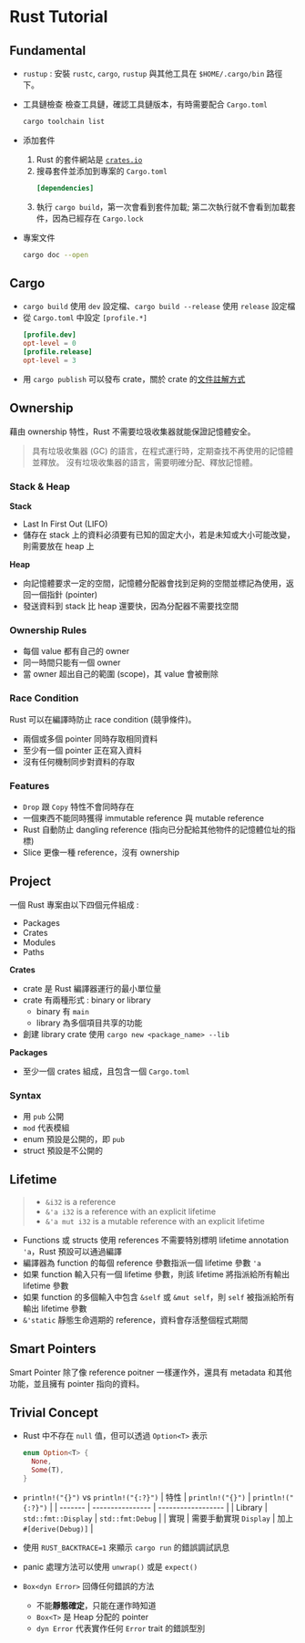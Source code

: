 # Rust Tutorial

## Fundamental

- `rustup` : 安裝 `rustc`, `cargo`, `rustup` 與其他工具在 `$HOME/.cargo/bin` 路徑下。

- 工具鏈檢查
    檢查工具鏈，確認工具鏈版本，有時需要配合 `Cargo.toml`
    ```bash
    cargo toolchain list
    ```

- 添加套件
  1. Rust 的套件網站是 [`crates.io`](https://crates.io/)
  2. 搜尋套件並添加到專案的 `Cargo.toml`
     ```toml
     [dependencies]
     ```
  3. 執行 `cargo build`，第一次會看到套件加載; 第二次執行就不會看到加載套件，因為已經存在 `Cargo.lock`

- 專案文件
  ```bash
  cargo doc --open
  ```

## Cargo

- `cargo build` 使用 `dev` 設定檔、`cargo build --release` 使用 `release` 設定檔
- 從 `Cargo.toml` 中設定 `[profile.*]`
  ```toml
  [profile.dev]
  opt-level = 0
  [profile.release]
  opt-level = 3
  ```
- 用 `cargo publish` 可以發布 crate，關於 crate 的[文件註解方式](https://doc.rust-lang.org/book/ch14-02-publishing-to-crates-io.html)

## Ownership

藉由 ownership 特性，Rust 不需要垃圾收集器就能保證記憶體安全。

> 具有垃圾收集器 (GC) 的語言，在程式運行時，定期查找不再使用的記憶體並釋放。
> 沒有垃圾收集器的語言，需要明確分配、釋放記憶體。

### Stack & Heap

**Stack**
- Last In First Out (LIFO)
- 儲存在 stack 上的資料必須要有已知的固定大小，若是未知或大小可能改變，則需要放在 heap 上

**Heap**
- 向記憶體要求一定的空間，記憶體分配器會找到足夠的空間並標記為使用，返回一個指針 (pointer)
- 發送資料到 stack 比 heap 還要快，因為分配器不需要找空間

### Ownership Rules

- 每個 value 都有自己的 owner
- 同一時間只能有一個 owner
- 當 owner 超出自己的範圍 (scope)，其 value 會被刪除

### Race Condition

Rust 可以在編譯時防止 race condition (競爭條件)。

- 兩個或多個 pointer 同時存取相同資料
- 至少有一個 pointer 正在寫入資料
- 沒有任何機制同步對資料的存取

### Features

- `Drop` 跟 `Copy` 特性不會同時存在
- 一個東西不能同時獲得 immutable reference 與 mutable reference 
- Rust 自動防止 dangling reference (指向已分配給其他物件的記憶體位址的指標)
- Slice 更像一種 reference，沒有 ownership

## Project

一個 Rust 專案由以下四個元件組成 : 
- Packages
- Crates
- Modules
- Paths

**Crates**
- crate 是 Rust 編譯器運行的最小單位量
- crate 有兩種形式 : binary or library
  - binary 有 `main`
  - library 為多個項目共享的功能
- 創建 library crate 使用 `cargo new <package_name> --lib`

**Packages**
- 至少一個 crates 組成，且包含一個 `Cargo.toml`

### Syntax
- 用 `pub` 公開
- `mod` 代表模組
- enum 預設是公開的，即 `pub`
- struct 預設是不公開的

## Lifetime

> - `&i32` is a reference
> - `&'a i32` is a reference with an explicit lifetime
> - `&'a mut i32` is a mutable reference with an explicit lifetime

- Functions 或 structs 使用 references 不需要特別標明 lifetime annotation `'a`，Rust 預設可以通過編譯
- 編譯器為 function 的每個 reference 參數指派一個 lifetime 參數 `'a`
- 如果 function 輸入只有一個 lifetime 參數，則該 lifetime 將指派給所有輸出 lifetime 參數
- 如果 function 的多個輸入中包含 `&self` 或 `&mut self`，則 `self` 被指派給所有輸出 lifetime 參數
- `&'static` 靜態生命週期的 reference，資料會存活整個程式期間

## Smart Pointers

Smart Pointer 除了像 reference poitner 一樣運作外，還具有 metadata 和其他功能，並且擁有 pointer 指向的資料。 

## Trivial Concept

- Rust 中不存在 `null` 值，但可以透過 `Option<T>` 表示
  ```rust
  enum Option<T> {
    None,
    Some(T),
  }
  ```

- `println!("{}")` vs `println!("{:?}")`
  | 特性 | `println!("{}")` | `println!("{:?}")` |
  | ------- | ---------------- | ------------------ |
  | Library | `std::fmt::Display` | `std::fmt:Debug` |
  | 實現 | 需要手動實現 `Display` | 加上 `#[derive(Debug)]` |

- 使用 `RUST_BACKTRACE=1` 來顯示 `cargo run` 的錯誤調試訊息

- panic 處理方法可以使用 `unwrap()` 或是 `expect()`

- `Box<dyn Error>` 回傳任何錯誤的方法
  - 不能**靜態確定**，只能在運作時知道
  - `Box<T>` 是 Heap 分配的 pointer
  - `dyn Error` 代表實作任何 `Error` trait 的錯誤型別